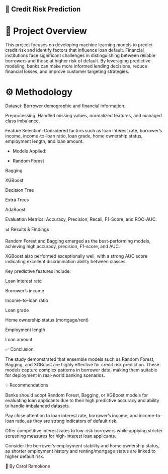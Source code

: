 ## 📌 Credit Risk Prediction
# 🔎 Project Overview

This project focuses on developing machine learning models to predict credit risk and identify factors that influence loan default. Financial institutions face significant challenges in distinguishing between reliable borrowers and those at higher risk of default. By leveraging predictive modeling, banks can make more informed lending decisions, reduce financial losses, and improve customer targeting strategies.

# ⚙️ Methodology

Dataset: Borrower demographic and financial information.

Preprocessing: Handled missing values, normalized features, and managed class imbalance.

Feature Selection: Considered factors such as loan interest rate, borrower’s income, income-to-loan ratio, loan grade, home ownership status, employment length, and loan amount.

- Models Applied:

- Random Forest

Bagging

XGBoost

Decision Tree

Extra Trees

AdaBoost

Evaluation Metrics: Accuracy, Precision, Recall, F1-Score, and ROC-AUC.

📊 Results & Findings

Random Forest and Bagging emerged as the best-performing models, achieving high accuracy, precision, F1-score, and AUC.

XGBoost also performed exceptionally well, with a strong AUC score indicating excellent discrimination ability between classes.

Key predictive features include:

Loan interest rate

Borrower’s income

Income-to-loan ratio

Loan grade

Home ownership status (mortgage/rent)

Employment length

Loan amount

✅ Conclusion

The study demonstrated that ensemble models such as Random Forest, Bagging, and XGBoost are highly effective for credit risk prediction. These models capture complex patterns in borrower data, making them suitable for deployment in real-world banking scenarios.

💡 Recommendations

Banks should adopt Random Forest, Bagging, or XGBoost models for evaluating loan applicants due to their high predictive accuracy and ability to handle imbalanced datasets.

Pay close attention to loan interest rate, borrower’s income, and income-to-loan ratio, as they are strong indicators of default risk.

Offer competitive interest rates to low-risk borrowers while applying stricter screening measures for high-interest loan applicants.

Consider the borrower’s employment stability and home ownership status, as shorter employment history and renting/mortgage status are linked to higher default risk.

📌 By Carol Ramokone

